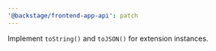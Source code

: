 ```yaml
---
'@backstage/frontend-app-api': patch
---
```


Implement `toString()` and `toJSON()` for extension instances.

